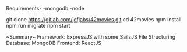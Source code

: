 Requirements-
-mongodb
-node

git clone https://gitlab.com/jefjabs/42movies.git
cd 42movies
npm install
npm run migrate
npm start

~Summary~
Framework: ExpressJS with some SailsJS File Structuring
Database: MongoDB
Frontend: ReactJS